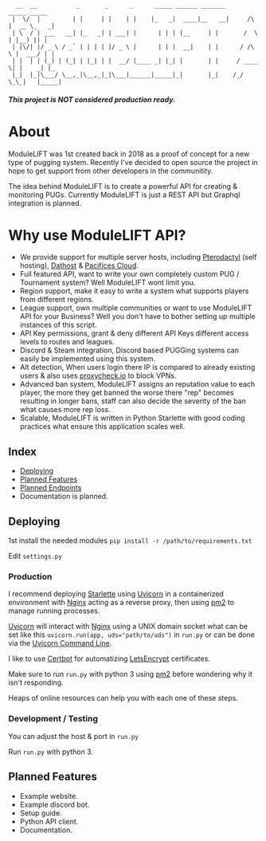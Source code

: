 ```
  __  __           _       _      _      _____ ______ _______            _____ _____ 
 |  \/  |         | |     | |    | |    |_   _|  ____|__   __|     /\   |  __ \_   _|
 | \  / | ___   __| |_   _| | ___| |      | | | |__     | |       /  \  | |__) || |  
 | |\/| |/ _ \ / _` | | | | |/ _ \ |      | | |  __|    | |      / /\ \ |  ___/ | |  
 | |  | | (_) | (_| | |_| | |  __/ |____ _| |_| |       | |     / ____ \| |    _| |_ 
 |_|  |_|\___/ \__,_|\__,_|_|\___|______|_____|_|       |_|    /_/    \_\_|   |_____|
```
##### This project is NOT considered production ready.

# About
ModuleLIFT was 1st created back in 2018 as a proof of concept for a new type of pugging system. Recently I've decided to open source the project in hope to get support from other developers in the communitity.

The idea behind ModuleLIFT is to create a powerful API for creating & monitoring PUGs. Currently ModuleLIFT is just a REST API but Graphql integration is planned.

# Why use ModuleLIFT API?
- We provide support for multiple server hosts, including [Pterodactyl](https://pterodactyl.io/) (self hosting), [Dathost](https://dathost.net/) & [Pacifices Cloud](https://www.pacifices.cloud/).
- Full featured API, want to write your own completely custom PUG / Tournament system? Well ModuleLIFT wont limit you.
- Region support, make it easy to write a system what supports players from different regions.
- League support, own multiple communities or want to use ModuleLIFT API for your Business? Well you don't have to bother setting up multiple instances of this script.
- API Key permissions, grant & deny different API Keys different access levels to routes and leagues.
- Discord & Steam integration, Discord based PUGGing systems can easily be implemented using this system. 
- Alt detection, When users login there IP is compared to already existing users & also uses [proxycheck.io](https://proxycheck.io/) to block VPNs.
- Advanced ban system, ModuleLIFT assigns an reputation value to each player, the more they get banned the worse there "rep" becomes resulting in longer bans, staff can also decide the severity of the ban what causes more rep loss.
- Scalable, ModuleLIFT is written in Python Starlette with good coding practices what ensure this application scales well.

## Index
- [Deploying](#deploying)
- [Planned Features](#planned-features)
- [Planned Endpoints](#planned-endpoints)
- Documentation is planned.

## Deploying
1st install the needed modules ``pip install -r /path/to/requirements.txt``

Edit ``settings.py``

### Production
I recommend deploying [Starlette](https://www.starlette.io/) using [Uvicorn](http://www.uvicorn.org/) in a containerized environment with [Nginx](https://www.nginx.com/) acting as a reverse proxy, then using [pm2](https://pm2.keymetrics.io/) to manage running processes.

[Uvicorn](http://www.uvicorn.org/) will interact with [Nginx](https://www.nginx.com/) using a UNIX domain socket what can be set like this ``uvicorn.run(app, uds="path/to/uds")`` in ``run.py`` or can be done via the [Uvicorn Command Line](http://www.uvicorn.org/#command-line-options).

I like to use [Certbot](https://certbot.eff.org/) for automatizing [LetsEncrypt](https://letsencrypt.org/) certificates.

Make sure to run ``run.py`` with python 3 using [pm2](https://pm2.keymetrics.io/) before wondering why it isn't responding.

Heaps of online resources can help you with each one of these steps.

### Development / Testing
You can adjust the host & port in ``run.py``

Run ``run.py`` with python 3.

## Planned Features
- Example website.
- Example discord bot.
- Setup guide.
- Python API client.
- Documentation.